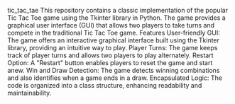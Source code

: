 tic_tac_tae
This repository contains a classic implementation of the popular Tic Tac Toe game using the Tkinter library in Python. The game provides a graphical user interface (GUI) that allows two players to take turns and compete in the traditional Tic Tac Toe game.
Features
User-friendly GUI: The game offers an interactive graphical interface built using the Tkinter library, providing an intuitive way to play.
Player Turns: The game keeps track of player turns and allows two players to play alternately.
Restart Option: A "Restart" button enables players to reset the game and start anew.
Win and Draw Detection: The game detects winning combinations and also identifies when a game ends in a draw.
Encapsulated Logic: The code is organized into a class structure, enhancing readability and maintainability.
